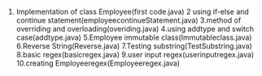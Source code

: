 1. Implementation of class Employee(first code.java)
2 using if-else and continue statement(employeecontinueStatement.java)
3.method of overriding and overloading(overiding.java)
4.using addtype and switch case(addtype.java)
5.Employee immutable class(Immutableclass.java)
6.Reverse String(Reverse.java)
7.Testing substring(TestSubstring.java)
8.basic regex(basicregex.java)
9.user input regex(userinputregex.java)
10.creating Employeeregex(Employeeregex.java)
